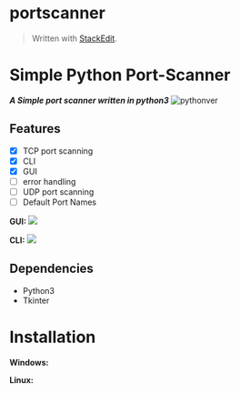# portscanner
> Written with [StackEdit](https://stackedit.io/).
# Simple Python Port-Scanner
***A Simple port scanner written in python3***
![pythonver](https://camo.githubusercontent.com/723f5f21fb41f0ee41b59907b1bc888ca759e500cc3c7b4365377aad40974fa7/68747470733a2f2f696d672e736869656c64732e696f2f62616467652f707974686f6e2d332e362532422d677265656e2e737667)
## Features

 - [x] TCP port scanning
 - [x] CLI
 - [x] GUI
 - [ ] error handling
 - [ ] UDP port scanning
 - [ ] Default Port Names

**GUI:**
**![](https://lh4.googleusercontent.com/pVm2tgpu6vOW953AHiXok0SF63l4wGXkHiJ-tUcX_boWghkdQLDJfFW0mVCw3KMamcvvNJHWb9uoSw9HXFfA1sg3A4KeXAkF5g-OK-RPBF-TuCKJeR2AQkhNqba3liBseYedCG_d)**

**CLI:**
**![](https://lh5.googleusercontent.com/gXFOuJ8J79GYQCvVgkqg7_BQJGFN-b5dOTzvaDEwIPXD-iECZxYjGocPq4z1ST8zvQyAoIXW05TudOkwTXVzBspq4lVE5dhW2N-fJ4v96FEu1P1r8XzBw-dXj3N3QIzqojX5lp9C)**
## Dependencies
 - Python3
 - Tkinter

# Installation
**Windows:**

**Linux:**

